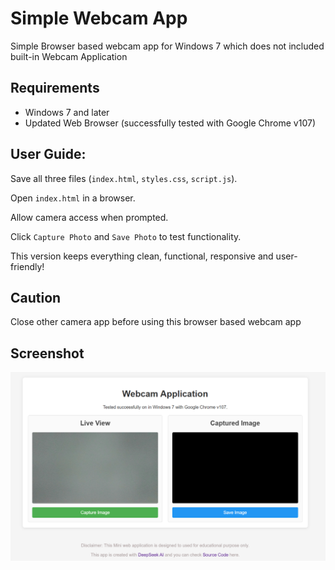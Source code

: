 # Simple Webcam App
Simple Browser based webcam app for Windows 7 which does not included built-in Webcam Application

## Requirements
- Windows 7 and later
- Updated Web Browser (successfully tested with Google Chrome v107)

## User Guide:
Save all three files (`index.html`, `styles.css`, `script.js`).

Open `index.html` in a browser.

Allow camera access when prompted.

Click `Capture Photo` and `Save Photo` to test functionality.

This version keeps everything clean, functional, responsive and user-friendly! 

## Caution
Close other camera app before using this browser based webcam app

## Screenshot
<img src="https://github.com/chitkokooo/webcam/blob/main/obj/screenshot.png" alt="screenshot">
